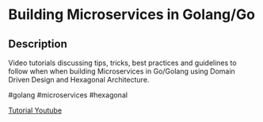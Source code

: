 # Building Microservices in Golang/Go

## Description

Video tutorials discussing tips, tricks, best practices and guidelines to follow when when building Microservices in Go/Golang using Domain Driven Design and Hexagonal Architecture.

#golang #microservices #hexagonal

[Tutorial Youtube](https://www.youtube.com/playlist?list=PL7yAAGMOat_Fn8sAXIk0WyBfK_sT1pohu)

